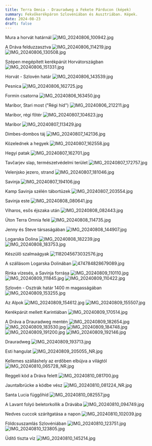 ```yaml
---
title: Terra Omnia - Drauradweg a Fekete Párducon (képek)
summary: Fekvőkerékpáron Szlovéniában és Ausztriában. Képek.
date: 2024-08-23
draft: false
---
```

Mura a horvát határnál
![IMG_20240806_100942.jpg](/files/IMG_20240806_100942.jpg)

A Dráva felduzzasztva
![IMG_20240806_114219.jpg](/files/IMG_20240806_114219.jpg)
![IMG_20240806_130508.jpg](/files/IMG_20240806_130508.jpg)

Szépen megépített kerékpárút Horvátországban
![IMG_20240806_151331.jpg](/files/IMG_20240806_151331.jpg)

Horvát - Szlovén határ
![IMG_20240806_143539.jpg](/files/IMG_20240806_143539.jpg)

Pesnica
![IMG_20240806_162725.jpg](/files/IMG_20240806_162725.jpg)

Formin csatorna
![IMG_20240806_163450.jpg](/files/IMG_20240806_163450.jpg)

Maribor, Stari most ("Régi híd")
![IMG_20240806_212211.jpg](/files/IMG_20240806_212211.jpg)

Maribor, régi főtér
![IMG_20240807_104623.jpg](/files/IMG_20240807_104623.jpg)

Maribor
![IMG_20240807_113429.jpg](/files/IMG_20240807_113429.jpg)

Dimbes-dombos táj
![IMG_20240807_142136.jpg](/files/IMG_20240807_142136.jpg)

Közelednek a hegyek
![IMG_20240807_162558.jpg](/files/IMG_20240807_162558.jpg)

Hegyi patak
![IMG_20240807_162701.jpg](/files/IMG_20240807_162701.jpg)

Tavčarjev slap, természetvédelmi terület
![IMG_20240807_172757.jpg](/files/IMG_20240807_172757.jpg)

Velenjsko jezero, strand
![IMG_20240807_181046.jpg](/files/IMG_20240807_181046.jpg)

Savinja
![IMG_20240807_194106.jpg](/files/IMG_20240807_194106.jpg)

Kamp Savinja szélén tábortüzek
![IMG_20240807_203554.jpg](/files/IMG_20240807_203554.jpg)

Savinja este
![IMG_20240808_080641.jpg](/files/IMG_20240808_080641.jpg)

Viharos, esős éjszaka után
![IMG_20240808_082443.jpg](/files/IMG_20240808_082443.jpg)

Úton Terra Omnia felé
![IMG_20240808_114735.jpg](/files/IMG_20240808_114735.jpg)

Jenny és Steve társaságában
![IMG_20240808_144907.jpg](/files/IMG_20240808_144907.jpg)

Logarska Dolina
![IMG_20240808_182239.jpg](/files/IMG_20240808_182239.jpg)
![IMG_20240808_183753.jpg](/files/IMG_20240808_183753.jpg)

Készülő szalmaágyak
![1182045673032576.jpg](/files/1182045673032576.jpg)

A szállásom Logarska Dolinában
![474784828679089.jpg](/files/474784828679089.jpg)

Rinka vízesés, a Savinja forrása
![IMG_20240809_110110.jpg](/files/IMG_20240809_110110.jpg)
![IMG_20240809_111845.jpg](/files/IMG_20240809_111845.jpg)
![IMG_20240809_110422.jpg](/files/IMG_20240809_110422.jpg)

Szlovén - Osztrák határ 1400 m magasságában
![IMG_20240809_153255.jpg](/files/IMG_20240809_153255.jpg)

Az Alpok
![IMG_20240809_154612.jpg](/files/IMG_20240809_154612.jpg)
![IMG_20240809_155507.jpg](/files/IMG_20240809_155507.jpg)

Kerékpárút mellett Karintiában
![IMG_20240809_170514.jpg](/files/IMG_20240809_170514.jpg)

A Dráva a Drauradweg mentén
![IMG_20240809_182654.jpg](/files/IMG_20240809_182654.jpg)
![IMG_20240809_183530.jpg](/files/IMG_20240809_183530.jpg)
![IMG_20240809_184748.jpg](/files/IMG_20240809_184748.jpg)
![IMG_20240809_191200.jpg](/files/IMG_20240809_191200.jpg)
![IMG_20240809_192146.jpg](/files/IMG_20240809_192146.jpg)

Drauradweg
![IMG_20240809_193713.jpg](/files/IMG_20240809_193713.jpg)

Esti hangulat
![IMG_20240809_205055_NR.jpg](/files/IMG_20240809_205055_NR.jpg)

Kellemes szálláshely az erdőben elbújva a világtól
![IMG_20240810_065728_NR.jpg](/files/IMG_20240810_065728_NR.jpg)

Reggeli köd a Dráva felett
![IMG_20240810_081700.jpg](/files/IMG_20240810_081700.jpg)

Jauntalbrücke a ködbe vész
![IMG_20240810_081224_NR.jpg](/files/IMG_20240810_081224_NR.jpg)

Santa Lucia függőhíd
![IMG_20240810_082557.jpg](/files/IMG_20240810_082557.jpg)

A Lavant folyó beletorkollik a Drávába
![IMG_20240810_094749.jpg](/files/IMG_20240810_094749.jpg)

Nedves cuccok szárítgatása a napon
![IMG_20240810_102039.jpg](/files/IMG_20240810_102039.jpg)

Földcsuszamlás Szlovéniában
![IMG_20240810_123751.jpg](/files/IMG_20240810_123751.jpg)
![IMG_20240810_123805.jpg](/files/IMG_20240810_123805.jpg)

Üdítő tiszta víz
![IMG_20240810_145214.jpg](/files/IMG_20240810_145214.jpg)
